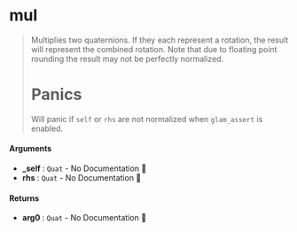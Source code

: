 # mul

>  Multiplies two quaternions. If they each represent a rotation, the result will
>  represent the combined rotation.
>  Note that due to floating point rounding the result may not be perfectly
>  normalized.
>  # Panics
>  Will panic if `self` or `rhs` are not normalized when `glam_assert` is enabled.

#### Arguments

- **\_self** : `Quat` \- No Documentation 🚧
- **rhs** : `Quat` \- No Documentation 🚧

#### Returns

- **arg0** : `Quat` \- No Documentation 🚧